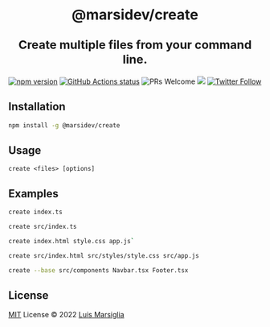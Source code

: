 <h1 align="center">
  <p align="center">@marsidev/create</p>
	<small>Create multiple files from your command line.</small>
</h1>

<p align="center">
	<a href="https://www.npmjs.com/package/@marsidev/create"><img src="https://img.shields.io/npm/v/@marsidev/create.svg?style=flat" alt="npm version"></a>
	<a href="https://github.com/marsidev/create/actions/workflows/ci.yaml"><img src="https://github.com/marsidev/create/actions/workflows/ci.yaml/badge.svg" alt="GitHub Actions status"></a>
  <img src="https://img.shields.io/badge/PRs-welcome-brightgreen.svg" alt="PRs Welcome">
  <a href="LICENSE.md"><img src="https://img.shields.io/github/license/sourcerer-io/hall-of-fame.svg?colorB=ff0000"></a>
	<a href="https://twitter.com/marsigliacr"><img src="https://img.shields.io/twitter/follow/marsigliacr.svg?style=social" alt="Twitter Follow" /></a>
</p>

## Installation
```bash
npm install -g @marsidev/create
```

## Usage
`create <files> [options]`

## Examples
```bash
create index.ts
```

```bash
create src/index.ts
```

```bash
create index.html style.css app.js`
```

```bash
create src/index.html src/styles/style.css src/app.js
```

```bash
create --base src/components Navbar.tsx Footer.tsx
```

## License
[MIT](./LICENSE) License © 2022 [Luis Marsiglia](https://github.com/marsidev)
